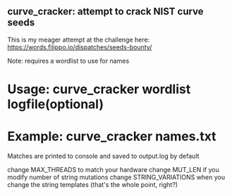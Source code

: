 ## curve_cracker: attempt to crack NIST curve seeds

This is my meager attempt at the challenge here:  https://words.filippo.io/dispatches/seeds-bounty/

Note: requires a wordlist to use for names

# Usage: curve_cracker wordlist logfile(optional)

# Example: curve_cracker names.txt

Matches are printed to console and saved to output.log by default

change MAX_THREADS to match your hardware
change MUT_LEN if you modify number of string mutations
change STRING_VARIATIONS when you change the string templates (that's the whole point, right?)